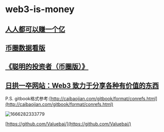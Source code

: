 # web3-is-money

## [人人都可以赚一个亿](https://btcking.gitbook.io/web3-is-monney/)

## [币圈数据看版](https://lianyanshe.com/cryptocurrency/dashboard)

## [《聪明的投资者（币圈版）》](https://btcdayu.gitbook.io/dayu/)

## [日拱一卒网站：Web3 致力于分享各种有价值的东西](https://xiaolou.zhubai.love/)

P.S. gitbook格式参考:[http://caibaojian.com/gitbook/format/conrefs.html](http://caibaojian.com/gitbook/format/conrefs.html)

![1666282333779](https://raw.githubusercontent.com/Valuebai/my-markdown-img/master/picgo/1666282333779.jpg)

[https://github.com/Valuebai/](https://github.com/Valuebai/)  
